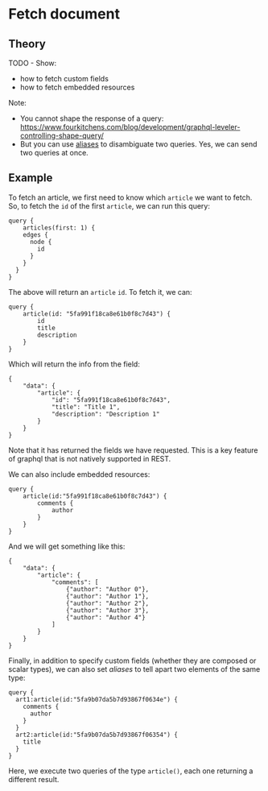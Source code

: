 # Fetch document

## Theory
TODO - Show:
* how to fetch custom fields
* how to fetch embedded resources

Note:
* You cannot shape the response of a query: https://www.fourkitchens.com/blog/development/graphql-leveler-controlling-shape-query/
* But you can use [aliases][Aliases] to disambiguate two queries. Yes, we can send two queries at once.

[Aliases]: https://graphql.org/learn/queries/#aliases


## Example

To fetch an article, we first need to know which `article` we want to fetch. So, to fetch the `id` of the first `article`, we can run this query:

```
query {
    articles(first: 1) {
    edges {
      node {
        id
      }
    }
  }
}
```

The above will return an `article` `id`. To fetch it, we can:

```
query {
    article(id: "5fa991f18ca8e61b0f8c7d43") {
        id
    	title
    	description
    }
}
```

Which will return the info from the field:

```
{
    "data": {
        "article": {
            "id": "5fa991f18ca8e61b0f8c7d43",
            "title": "Title 1",
            "description": "Description 1"
        }
    }
}
```

Note that it has returned the fields we have requested. This is a key feature of graphql that is not natively supported in REST.

We can also include embedded resources:

```
query {
    article(id:"5fa991f18ca8e61b0f8c7d43") {
        comments {
            author
        }
    }
}
```

And we will get something like this:

```
{
    "data": {
        "article": {
            "comments": [
                {"author": "Author 0"},
                {"author": "Author 1"},
                {"author": "Author 2"},
                {"author": "Author 3"},
                {"author": "Author 4"}
            ]
        }
    }
}
```

Finally, in addition to specify custom fields (whether they are composed or scalar types), we can also set _aliases_ to tell apart two elements of the same type:

```
query {
  art1:article(id:"5fa9b07da5b7d93867f0634e") {
    comments {
      author
    }
  }
  art2:article(id:"5fa9b07da5b7d93867f06354") {
    title
  }
}
```

Here, we execute two queries of the type `article()`, each one returning a different result.
